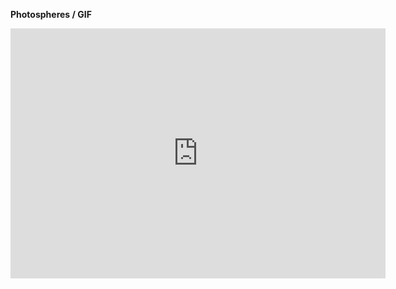 **Photospheres / GIF**

<iframe width="600" height="400" allowfullscreen style="border-style:none;" src="https://cdn.pannellum.org/2.5/pannellum.htm#panorama=https%3A//raw.githubusercontent.com/steenblikrs/2021-Spring-Studio/gh-pages/students/Aguilar/ASSETS/CCCCCCCCCCCCC.jpg">

<br/>
<br/>

[![GIF1](https://github.com/steenblikrs/2021-Spring-Studio/blob/8d4d9881ccddeab7cce32ebcb0d9482cdd1aee21/students/Aguilar/ASSETS/Feng%20Gu_A04_%231.gif?raw=true "GIF1")]()
<br/> 
[![GIF2](https://github.com/steenblikrs/2021-Spring-Studio/blob/8d4d9881ccddeab7cce32ebcb0d9482cdd1aee21/students/Aguilar/ASSETS/Feng%20Gu_A04_%232.gif?raw=true "GIF2")]()
<br/> 

